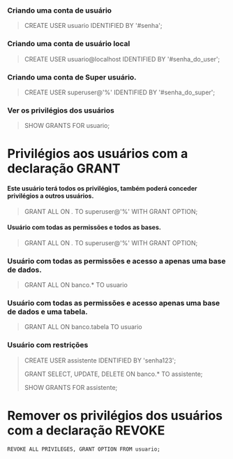 
### Criando uma conta de usuário
> CREATE USER usuario IDENTIFIED BY '#senha';


### Criando uma conta de usuário local
> CREATE USER usuario@localhost IDENTIFIED BY '#senha_do_user';


### Criando uma conta de Super usuário.
> CREATE USER superuser@'%' IDENTIFIED BY '#senha_do_super';


### Ver os privilégios dos usuários
> SHOW GRANTS FOR usuario;



# Privilégios aos usuários com a declaração GRANT

#### Este usuário terá todos os privilégios, também poderá conceder privilégios a outros usuários.
> GRANT ALL ON *.* TO superuser@'%' WITH GRANT OPTION;

#### Usuário com todas as permissões e todos as bases.
> GRANT ALL ON *.* TO superuser@'%' WITH GRANT OPTION;

### Usuário com todas as permissões e acesso a apenas uma base de dados.
> GRANT ALL ON  banco.* TO usuario 

### Usuário com todas as permissões e acesso apenas uma base de dados e uma tabela.
> GRANT ALL ON  banco.tabela TO usuario 

### Usuário com restrições 
> CREATE USER assistente IDENTIFIED BY 'senha123';
>
> GRANT SELECT, UPDATE, DELETE ON banco.* TO assistente;
>
> SHOW GRANTS FOR assistente;




# Remover os privilégios dos usuários com a declaração REVOKE
` REVOKE ALL PRIVILEGES, GRANT OPTION FROM usuario; `